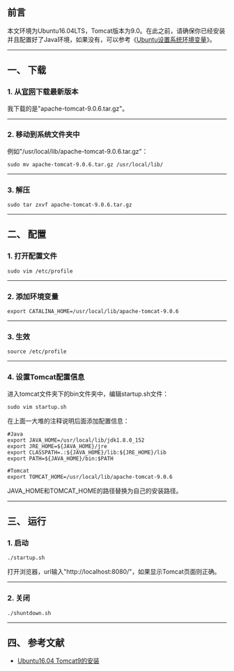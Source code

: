 ## 前言

本文环境为Ubuntu16.04LTS，Tomcat版本为9.0。在此之前，请确保你已经安装并且配置好了Java环境，如果没有，可以参考《[Ubuntu设置系统环境变量](https://universezy.github.io/universezy/dist/index.html#/blog/display/ConfigEnvVarOnUbuntu)》。

---
## 一、 下载

### 1. 从[官网](https://tomcat.apache.org/download-90.cgi)下载最新版本

我下载的是"apache-tomcat-9.0.6.tar.gz"。

---
### 2. 移动到系统文件夹中

例如"/usr/local/lib/apache-tomcat-9.0.6.tar.gz"：
```shell
sudo mv apache-tomcat-9.0.6.tar.gz /usr/local/lib/
```

---
### 3. 解压

```shell
sudo tar zxvf apache-tomcat-9.0.6.tar.gz
```

---
## 二、 配置

### 1. 打开配置文件

```shell
sudo vim /etc/profile
```

---
### 2. 添加环境变量

```shell
export CATALINA_HOME=/usr/local/lib/apache-tomcat-9.0.6
```

---
### 3. 生效

```shell
source /etc/profile
```

---
### 4. 设置Tomcat配置信息

进入tomcat文件夹下的bin文件夹中，编辑startup.sh文件：
```shell
sudo vim startup.sh
```
在上面一大堆的注释说明后面添加配置信息：
```shell
#Java
export JAVA_HOME=/usr/local/lib/jdk1.8.0_152
export JRE_HOME=${JAVA_HOME}/jre
export CLASSPATH=.:${JAVA_HOME}/lib:${JRE_HOME}/lib
export PATH=${JAVA_HOME}/bin:$PATH

#Tomcat
export TOMCAT_HOME=/usr/local/lib/apache-tomcat-9.0.6
```
JAVA_HOME和TOMCAT_HOME的路径替换为自己的安装路径。

---
## 三、 运行

### 1. 启动

```shell
./startup.sh
```
打开浏览器，url输入"http://localhost:8080/"，如果显示Tomcat页面则正确。

---
### 2. 关闭

```shell
./shuntdown.sh
```

---
## 四、 参考文献

- [Ubuntu16.04 Tomcat9的安装](https://blog.csdn.net/efregrh/article/details/52903673)
